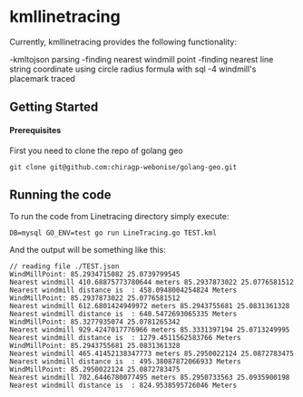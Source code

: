 # kmllinetracing

Currently,  kmllinetracing provides the following functionality:

-kmltojson parsing
-finding nearest windmill point 
-finding nearest line string coordinate using circle radius formula with sql
-4 windmill's placemark traced

## Getting Started

#### Prerequisites

First you need to clone the repo of golang geo

```
git clone git@github.com:chiragp-webonise/golang-geo.git
```

## Running the code

To run the code from Linetracing directory simply execute:

```
DB=mysql GO_ENV=test go run LineTracing.go TEST.kml
```

And the output will be something like this:

```
// reading file ./TEST.json
WindMillPoint: 85.2934715082 25.0739799545
Nearest windmill 410.68875773780644 meters 85.2937873022 25.0776581512
Nearest windmill distance is  : 458.0948004254824 Meters
WindMillPoint: 85.2937873022 25.0776581512
Nearest windmill 612.6801424949972 meters 85.2943755681 25.0831361328
Nearest windmill distance is  : 640.5472693065335 Meters
WindMillPoint: 85.3277935074 25.0781265342
Nearest windmill 929.4247017776966 meters 85.3331397194 25.0713249995
Nearest windmill distance is  : 1279.4511562583766 Meters
WindMillPoint: 85.2943755681 25.0831361328
Nearest windmill 465.41452138347773 meters 85.2950022124 25.0872783475
Nearest windmill distance is  : 495.38087872066933 Meters
WindMillPoint: 85.2950022124 25.0872783475
Nearest windmill 702.6446780077495 meters 85.2950733563 25.0935900198
Nearest windmill distance is  : 824.9538595726046 Meters
```


